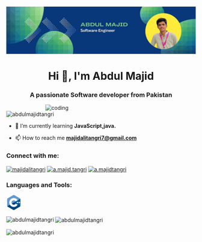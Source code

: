 ![logo](https://github.com/AbdulMajidtangri/AbdulMajidtangri/blob/main/logooffmajid'.jpg)
<h1 align="center">Hi 👋, I'm Abdul Majid</h1>
<h3 align="center">A passionate Software developer from Pakistan</h3>
<img align="right"alt="coding"width="400"src="https://media0.giphy.com/media/qgQUggAC3Pfv687qPC/giphy.gif">
<p align="left"> <img src="https://komarev.com/ghpvc/?username=abdulmajidtangri&label=Profile%20views&color=0e75b6&style=flat" alt="abdulmajidtangri" /> </p>

- 🌱 I’m currently learning **JavaScript,java.**

- 📫 How to reach me **majidalitangri7@gmail.com**

<h3 align="left">Connect with me:</h3>
<p align="left">
<a href="https://twitter.com/majidalitangri" target="blank"><img align="center" src="https://raw.githubusercontent.com/rahuldkjain/github-profile-readme-generator/master/src/images/icons/Social/twitter.svg" alt="majidalitangri" height="30" width="40" /></a>
<a href="https://fb.com/a.majid.tangri" target="blank"><img align="center" src="https://raw.githubusercontent.com/rahuldkjain/github-profile-readme-generator/master/src/images/icons/Social/facebook.svg" alt="a.majid.tangri" height="30" width="40" /></a>
<a href="https://instagram.com/a.majidtangri" target="blank"><img align="center" src="https://raw.githubusercontent.com/rahuldkjain/github-profile-readme-generator/master/src/images/icons/Social/instagram.svg" alt="a.majidtangri" height="30" width="40" /></a>
</p>

<h3 align="left">Languages and Tools:</h3>
<p align="left"> <a href="https://www.w3schools.com/cpp/" target="_blank" rel="noreferrer"> <img src="https://raw.githubusercontent.com/devicons/devicon/master/icons/cplusplus/cplusplus-original.svg" alt="cplusplus" width="40" height="40"/> </a> </p>

<p><img align="left" src="https://github-readme-stats.vercel.app/api/top-langs?username=abdulmajidtangri&show_icons=true&locale=en&layout=compact" alt="abdulmajidtangri" /></p>

<p>&nbsp;<img align="center" src="https://github-readme-stats.vercel.app/api?username=abdulmajidtangri&show_icons=true&locale=en" alt="abdulmajidtangri" /></p>

<p><img align="center" src="https://github-readme-streak-stats.herokuapp.com/?user=abdulmajidtangri&" alt="abdulmajidtangri" /></p>

